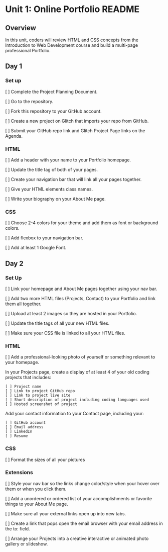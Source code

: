 # Unit 1: Online Portfolio README

## Overview

In this unit, coders will review HTML and CSS concepts from the Introduction to Web Development course and build a multi-page professional Portfolio.

## Day 1

### Set up

[ ] Complete the Project Planning Document.

[ ] Go to the repository.

[ ] Fork this repository to your GitHub account.

[ ] Create a new project on Glitch that imports your repo from GitHub.

[ ] Submit your GitHub repo link and Glitch Project Page links on the Agenda.

### HTML

[ ] Add a header with your name to your Portfolio homepage.

[ ] Update the title tag of both of your pages.

[ ] Create your navigation bar that will link all your pages together.

[ ] Give your HTML elements class names.

[ ] Write your biography on your About Me page.

### CSS

[ ] Choose 2-4 colors for your theme and add them as font or background colors.

[ ] Add flexbox to your navigation bar.

[ ] Add at least 1 Google Font.

## Day 2

### Set Up

[ ] Link your homepage and About Me pages together using your nav bar.

[ ] Add two more HTML files (Projects, Contact) to your Portfolio and link them all together.

[ ] Upload at least 2 images so they are hosted in your Portfolio.

[ ] Update the title tags of all your new HTML files.

[ ] Make sure your CSS file is linked to all your HTML files.

### HTML

[ ] Add a professional-looking photo of yourself or something relevant to your homepage.

In your Projects page, create a display of at least 4 of your old coding projects that includes:

    [ ] Project name
    [ ] Link to project GitHub repo
    [ ] Link to project live site
    [ ] Short description of project including coding languages used
    [ ] Hosted screenshot of project

Add your contact information to your Contact page, including your:

    [ ] GitHub account
    [ ] Email address
    [ ] LinkedIn
    [ ] Resume

### CSS

[ ] Format the sizes of all your pictures


### Extensions

[ ] Style your nav bar so the links change color/style when your hover over them or when you click them.

[ ] Add a unordered or ordered list of your accomplishments or favorite things to your About Me page.

[ ] Make sure all your external links open up into new tabs.

[ ] Create a link that pops open the email browser with your email address in the to: field.

[ ] Arrange your Projects into a creative interactive or animated photo gallery or slideshow.
